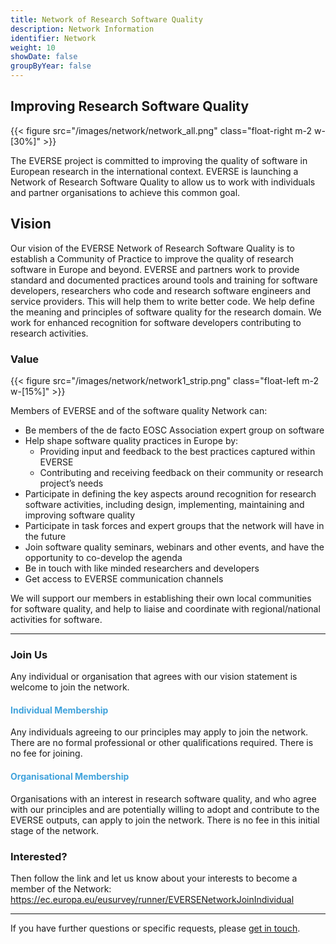 ```yaml
---
title: Network of Research Software Quality
description: Network Information
identifier: Network
weight: 10
showDate: false
groupByYear: false
---
```


## Improving Research Software Quality ##

{{< figure src="/images/network/network_all.png" class="float-right m-2 w-[30%]" >}}

The EVERSE project is committed to improving the quality of software in European research in the international context. EVERSE is launching a Network of Research Software Quality to allow us to work with individuals and partner organisations to achieve this common goal.

<h2> Vision </h2>

Our vision of the EVERSE Network of Research Software Quality is to establish a Community of Practice to improve the quality of research software in Europe and beyond. EVERSE and partners work to provide standard and documented practices around tools and training for software developers, researchers who code and research software engineers and service providers. This will help them to write better code. We help define the meaning and principles of software quality for the research domain. We work for enhanced recognition for software developers contributing to research activities.

### Value

{{< figure src="/images/network/network1_strip.png" class="float-left m-2 w-[15%]" >}}

Members of EVERSE and of the software quality Network can:

* Be members of the de facto EOSC Association expert group on software
* Help shape software quality practices in Europe by:
    * Providing input and feedback to the  best practices captured within EVERSE 
    * Contributing and receiving feedback on their community or research project’s needs
* Participate in defining the key aspects around recognition for research software activities, including design, implementing, maintaining and improving software quality
* Participate in task forces and expert groups that the network will have in the future
* Join software quality seminars, webinars and other events, and have the opportunity to co-develop the agenda
* Be in touch with like minded researchers and developers
* Get access to EVERSE communication channels

We will support our members in establishing their own local communities for software quality, and help to liaise and coordinate with regional/national activities for software.

---

### Join Us ###
Any individual or organisation that agrees with our vision statement is welcome to join the network.

#### <font color="40A3DC"> Individual Membership </font> ####
Any individuals agreeing to our principles may apply to join the network. There are no formal professional or other qualifications required. There is no fee for joining.

#### <font color="40A3DC"> Organisational Membership </font> ####
Organisations with an interest in research software quality, and who agree with our principles and are potentially willing to adopt and contribute to the EVERSE outputs, can apply to join the network. There is no fee in this initial stage of the network.

### Interested? ###

Then follow the link and let us know about your interests to become a member of the Network:
https://ec.europa.eu/eusurvey/runner/EVERSENetworkJoinIndividual

---

If you have further questions or specific requests, please [get in touch](/network/contact).


